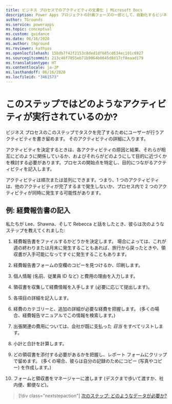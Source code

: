 ```yaml
---
title: ビジネス プロセスでのアクティビティの文書化 | Microsoft Docs
description: Power Apps プロジェクトの計画フェーズの一部として、自動化するビジネス プロセスの各ステップで現在実行しているアクティビティを文書化します。
author: TGrounds
ms.service: powerapps
ms.topic: conceptual
ms.custom: guidance
ms.date: 06/16/2020
ms.author: thground
ms.reviewer: kathyos
ms.openlocfilehash: 15bdb7f42f2153c8ded1df685cd634ec101c6927
ms.sourcegitcommit: 213c46f7055eb71b9064b0645d8d17cf8eaad179
ms.translationtype: HT
ms.contentlocale: ja-JP
ms.lasthandoff: 06/16/2020
ms.locfileid: "3461573"
---
```

# <a name="what-activities-are-being-performed-in-this-step"></a>このステップではどのようなアクティビティが実行されているのか?

ビジネス プロセスのこのステップでタスクを完了するためにユーザーが行うアクティビティを書き留めます。 そのアクティビティの詳細に入ります。

アクティビティを決定するときは、各アクティビティの原因と結果、それらが相互にどのように関係しているか、およびそれらがどのようにして目的に近づくかを検討する必要があります。プロセスの開始点を特定し、目的につながるアクティビティを記入します。 

アクティビティは順次または並列にできます。つまり、1 つのアクティビティは、他のアクティビティが完了するまで発生しないか、プロセス内で 2 つのアクティビティが同時に発生する可能性があります。

## <a name="example-filling-out-an-expense-report"></a>例: 経費報告書の記入

私たちが Lee、Shawna、そして Rebecca と話をしたとき、彼らは次のようなステップを教えてくれました:

1. 経費報告書をファイルするかどうかを決定します。 場合によっては、これが 週の終わりまたは月末に発生することもあれば、旅行から戻ったときや、領収書が入手可能になってすぐに発生することもあります。

2. 経費報告書フォームの空欄のコピーを見つけるか、印刷します。

3. 個人情報 (名前、従業員 ID など) と費用の理由を入力します。

4. 領収書を収集して経費情報を入手します (必要に応じて提出します)。

5. 各項目の詳細を記入します。

6. 経費のカテゴリーと、追加の詳細が必要な経費を把握します。 (多くの場合、経費報告マニュアルでこの情報を検索します。)

7. 出張関連の費用については、会社が既に支払った *日当* をすべてリストします。

8. 小計と合計を計算します。

9. どの領収書を添付する必要があるかを把握し、レポート フォームにクリップで留めます。 (多くの場合、彼らは自分の記録のためにコピー (写真やコピー) を作成します。)

10. フォームと領収書をマネージャーに渡します (デスクまで歩いて渡すか、社内便、郵便など)。

> [!div class="nextstepaction"]
> [次のステップ: どのようなデータが必要か?](what-data-needed.md)
